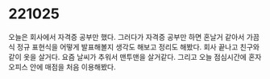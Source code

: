 # 221025

오늘은 회사에서 자격증 공부만 했다. 그러다가 자격증 공부만 하면 혼날거 같아서
가끔식 정규 표현식을 어떻게 발표해볼지 생각도 해보고 정리도 해봤다. 회사 
끝나고 친구와 같이 옷을 살거다. 요즘 날씨가 추워서 맨투맨을 살거같다.
그리고 오늘 점심시간에 혼자 오피스 안에 매점을 처음 이용해봤다.